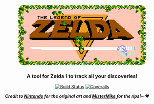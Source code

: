 <div align="center">
  <a href="https://zelda.rains.cafe">
    <img height="197px" src="https://raw.githubusercontent.com/rain-cafe/logos/main/zelda-map/logo.png">
  </a>
</div>

<h3 align="center">
	A tool for Zelda 1 to track all your discoveries!
</h3>

<div align="center">
  
  [![Build Status](https://img.shields.io/github/actions/workflow/status/rain-cafe/zelda-map/ci.yml?branch=main)](https://github.com/rain-cafe/zelda-map/actions/workflows/ci.yml?query=branch%3Amain)
  [![Coveralls](https://img.shields.io/coveralls/github/rain-cafe/zelda-map)](https://coveralls.io/github/rain-cafe/zelda-map)
  
</div>

_**Credit to [Nintendo](https://nintendo.com) for the original art and [MisterMike](https://www.spriters-resource.com/submitter/MisterMike/) for the rips!~**_ :heart:

